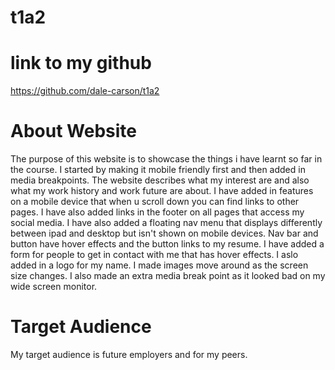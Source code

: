 # t1a2

# link to my github
https://github.com/dale-carson/t1a2

# About Website
The purpose of this website is to showcase the things i have learnt so far in the course. I started by making it mobile friendly first and then added in media breakpoints.
The website describes what my interest are and also what my work history and work future are about.
I have added in features on a mobile device that when u scroll down you can find links to other pages.
I have also added links in the footer on all pages that access my social media.
I have also added a floating nav menu that displays differently between ipad and desktop but isn't shown on mobile devices.
Nav bar and button have hover effects and the button links to my resume.
I have added a form for people to get in contact with me that has hover effects.
I aslo added in a logo for my name.
I made images move around as the screen size changes.
I also made an extra media break point as it looked bad on my wide screen monitor.

# Target Audience
My target audience is future employers and for my peers.

